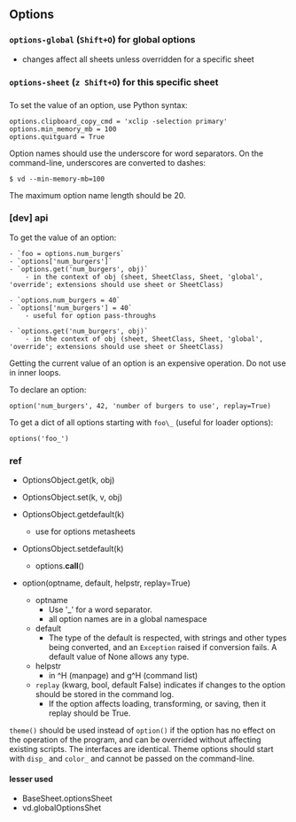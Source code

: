 ## Options

### `options-global` (`Shift+O`) for global options
  - changes affect all sheets unless overridden for a specific sheet

### `options-sheet` (`z Shift+O`) for this specific sheet


###
To set the value of an option, use Python syntax:

    options.clipboard_copy_cmd = 'xclip -selection primary'
    options.min_memory_mb = 100
    options.quitguard = True

Option names should use the underscore for word separators.  On the command-line, underscores are converted to dashes:

    $ vd --min-memory-mb=100

The maximum option name length should be 20.


### [dev] api

To get the value of an option:

    - `foo = options.num_burgers`
    - `options['num_burgers']`
    - `options.get('num_burgers', obj)`
        - in the context of obj (sheet, SheetClass, Sheet, 'global', 'override'; extensions should use sheet or SheetClass)

    - `options.num_burgers = 40`
    - `options['num_burgers'] = 40`
        - useful for option pass-throughs

    - `options.get('num_burgers', obj)`
        - in the context of obj (sheet, SheetClass, Sheet, 'global', 'override'; extensions should use sheet or SheetClass)

Getting the current value of an option is an expensive operation.  Do not use in inner loops.

To declare an option:

    option('num_burgers', 42, 'number of burgers to use', replay=True)

To get a dict of all options starting with `foo\_` (useful for loader options):

    options('foo_')


### ref

- OptionsObject.get(k, obj)
- OptionsObject.set(k, v, obj)
- OptionsObject.getdefault(k)
   - use for options metasheets
- OptionsObject.setdefault(k)
   - options.__call__()

- option(optname, default, helpstr, replay=True)
   - optname
        - Use '\_' for a word separator.
        - all option names are in a global namespace
   - default
        - The type of the default is respected, with strings and other types being converted, and an `Exception` raised if conversion fails.  A default value of None allows any type.
   - helpstr
        - in ^H (manpage) and g^H (command list)
   - `replay` (kwarg, bool, default False) indicates if changes to the option should be stored in the command log.
        - If the option affects loading, transforming, or saving, then it replay should be True.

`theme()` should be used instead of `option()` if the option has no effect on the operation of the program, and can be overrided without affecting existing scripts.  The interfaces are identical.
Theme options should start with `disp_` and `color_` and cannot be passed on the command-line.

#### lesser used

   - BaseSheet.optionsSheet
   - vd.globalOptionsShet

